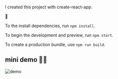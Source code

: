 I created this project with create-react-app.

👾

To the install dependencies, run `npm install`.

To begin the development and preview, run `npm start`.

To create a production bundle, use `npm run build`.

## mini demo ✌🏻
![demo][demo-image]

[demo-image]: http://g.recordit.co/55mGtCvsIM.gif
